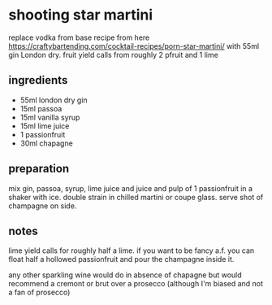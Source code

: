 # shooting star martini

replace vodka from base recipe from here https://craftybartending.com/cocktail-recipes/porn-star-martini/ with 55ml gin London dry. fruit yield calls from roughly 2 pfruit and 1 lime

## ingredients

- 55ml london dry gin
- 15ml passoa
- 15ml vanilla syrup
- 15ml lime juice
- 1 passionfruit
- 30ml chapagne

## preparation

mix gin, passoa, syrup, lime juice and juice and pulp of 1 passionfruit in a shaker with ice. double strain in chilled martini or coupe glass. serve shot of champagne on side.

## notes

lime yield calls for roughly half a lime. if you want to be fancy a.f. you can float half a hollowed passionfruit and pour the champagne inside it.

any other sparkling wine would do in absence of chapagne but would recommend a cremont or brut over a prosecco (although I'm biased and not a fan of prosecco)
